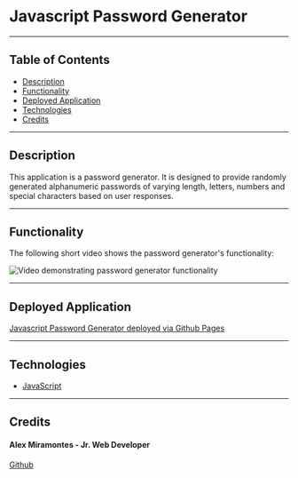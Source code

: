 # Javascript Password Generator

---

## Table of Contents 

- [Description](#description)
- [Functionality](#functionality)
- [Deployed Application](#deployed-application)
- [Technologies](#technologies)
- [Credits](#credits)

---

## Description

This application is a password generator. It is designed to provide randomly generated alphanumeric passwords of varying length, letters, numbers and special characters based on user responses. 

---

## Functionality

The following short video shows the password generator's functionality:

![Video demonstrating password generator functionality](assets/javascript_password_generator_demo.gif)

---

## Deployed Application

[Javascript Password Generator deployed via Github Pages](https://amiramonte.github.io/javascript-password-generator/)

---

## Technologies

- [JavaScript](https://www.javascript.com/)

---


## Credits

#### Alex Miramontes - Jr. Web Developer
[Github](https://github.com/amiramonte)
